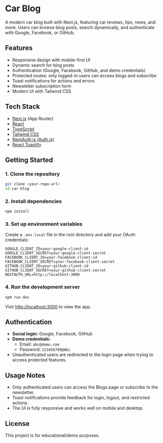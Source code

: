 # Car Blog

A modern car blog built with Next.js, featuring car reviews, tips, news, and more. Users can browse blog posts, search dynamically, and authenticate with Google, Facebook, or GitHub.

## Features
- Responsive design with mobile-first UI
- Dynamic search for blog posts
- Authentication (Google, Facebook, GitHub, and demo credentials)
- Protected routes: only logged-in users can access blogs and subscribe
- Toast notifications for actions and errors
- Newsletter subscription form
- Modern UI with Tailwind CSS

## Tech Stack
- [Next.js](https://nextjs.org/) (App Router)
- [React](https://react.dev/)
- [TypeScript](https://www.typescriptlang.org/)
- [Tailwind CSS](https://tailwindcss.com/)
- [NextAuth.js (Auth.js)](https://authjs.dev/)
- [React Toastify](https://fkhadra.github.io/react-toastify/)

## Getting Started

### 1. Clone the repository
```bash
git clone <your-repo-url>
cd car-blog
```

### 2. Install dependencies
```bash
npm install
```

### 3. Set up environment variables
Create a `.env.local` file in the root directory and add your OAuth credentials:
```
GOOGLE_CLIENT_ID=your-google-client-id
GOOGLE_CLIENT_SECRET=your-google-client-secret
FACEBOOK_CLIENT_ID=your-facebook-client-id
FACEBOOK_CLIENT_SECRET=your-facebook-client-secret
GITHUB_CLIENT_ID=your-github-client-id
GITHUB_CLIENT_SECRET=your-github-client-secret
NEXTAUTH_URL=http://localhost:3000
```

### 4. Run the development server
```bash
npm run dev
```

Visit [http://localhost:3000](http://localhost:3000) to view the app.

## Authentication
- **Social login:** Google, Facebook, GitHub
- **Demo credentials:**
  - Email: `abc@demo.com`
  - Password: `123456789@Abc`
- Unauthenticated users are redirected to the login page when trying to access protected features.

## Usage Notes
- Only authenticated users can access the Blogs page or subscribe to the newsletter.
- Toast notifications provide feedback for login, logout, and restricted actions.
- The UI is fully responsive and works well on mobile and desktop.

## License
This project is for educational/demo purposes.
